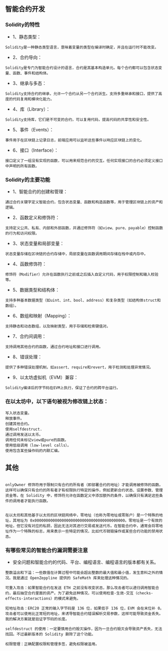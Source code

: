 ## 智能合约开发

### Solidity的特性
* 1、静态类型：
```
Solidity是一种静态类型语言，意味着变量的类型在编译时确定，并且在运行时不能改变。
```
* 2、合约导向：
```
Solidity是专门为智能合约设计的语言，合约是其基本构造单元。每个合约都可以包含状态变量、函数、事件和结构体。
```
* 3、继承与多态：
```
Solidity支持合约的继承，允许一个合约从另一个合约派生。支持多重继承和接口，提供了高度的代码复用和模块化能力。
```
* 4、库（Library）：
```
Solidity支持库，它们是不可变的合约，可以复用代码，提高代码的共享性和安全性。
```
* 5、事件（Events）：
```
事件用于在区块链上记录日志，前端应用可以监听这些事件以响应区块链上的变化。
```
* 6、接口（Interface）：
```
接口定义了一组没有实现的函数，可以用来规范合约的交互。任何实现接口的合约必须定义接口中声明的所有函数。
```

### Solidity的主要功能
* 1、智能合约的创建和管理：
```
通过合约关键字定义智能合约，包含状态变量、函数和构造函数等，用于管理区块链上的资产和逻辑。
```
* 2、函数定义和修饰符：
```
支持定义公共、私有、内部和外部函数，并通过修饰符（如view、pure、payable）控制函数的行为和访问权限。
```
* 3、状态变量和局部变量：
```
状态变量存储在区块链的合约存储中，局部变量在函数调用期间存储在栈中或内存中。
```
* 4、函数修饰符：
```
修饰符（Modifier）允许在函数执行之前或之后插入自定义代码，用于权限控制和输入校验等。
```
* 5、数据类型和结构体：
```
支持多种基本数据类型（如uint、int、bool、address）和复杂类型（如结构体struct和数组）。
```
* 6、数组和映射（Mapping）：
```
支持静态和动态数组，以及映射类型，用于存储和检索键值对。
```
* 7、合约间调用：
```
支持调用其他合约的函数，通过合约地址和接口进行调用。
```
* 8、错误处理：
```
提供了多种错误处理机制，如assert、require和revert，用于检测和处理异常情况。
```
* 9、以太坊虚拟机（EVM）兼容：
```
Solidity编译后的字节码在EVM上执行，保证了合约的跨平台运行。
```




### 在以太坊中，以下语句被视为修改链上状态：

```
写入状态变量。
释放事件。
创建其他合约。
使用selfdestruct.
通过调用发送以太币。
调用任何未标记view或pure的函数。
使用低级调用（low-level calls）。
使用包含某些操作码的内联汇编。
```


## 其他
```

onlyOwner 修饰符用于限制只有合约的所有者（即部署合约的地址）才能调用被修饰的函数。这样可以确保只有合约的所有者才有权限执行特定的操作，例如更新合约状态、设置参数、管理资金等。在 Solidity 中，修饰符允许在函数定义中添加额外的条件，以确保只有满足这些条件的调用者才能执行函数。


在以太坊和其他基于以太坊的区块链网络中，零地址（也称为零地址或零账户）是一个特殊的地址，其地址为 0x0000000000000000000000000000000000000000。零地址是一个有效的地址，但它没有对应的私钥，因此无法对其进行交易或发送代币。在智能合约中，通常会将零地址作为一个特殊的标志，用来表示一些特定的情况，比如代币销毁操作或某些合约功能的禁用状态。
```


### 有哪些常见的智能合约漏洞需要注意
* 安全问题和智能合约的代码、平台、编程语言、编程语言的版本都有关系。
```
整数溢出和下溢：一些数值在计算过程中可能会超出整数的最大值和最小值，发生意料之外的情况。我是通过 OpenZeppline 提供的 SafeMath 库来处理这种情况的。

可重入攻击：如果智能合约在发送 ETH 之前没有改变状态，那么攻击者可以递归调用智能合约，最后抽空合约里面的资产。为了避免这种情况，可以使用检查-生效-交互（checks-effects-interactions）的模式来避免。

短地址攻击：ERC20 正常的输入字节码是 136 位，如果低于 136 位，EVM 会在末位补 0。攻击者可以使用比正常短的地址，来诱导智能合约错误解析交易参数，这样可能导致资金丢失。我的解决方案就是验证字节码的长度。

selfdestruct 的使用：一定要慎用合约毁灭操作，因为一旦合约毁灭会导致资产丢失，无法找回。不过最新版本的 Solidity 删除了这个功能。

权限管理：正确配置权限和管理多签，避免权限被滥用。
```

